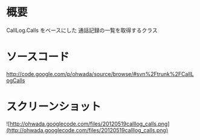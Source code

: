# 概要 #
CallLog.Calls をベースにした 通話記録の一覧を取得するクラス

# ソースコード #
http://code.google.com/p/ohwada/source/browse/#svn%2Ftrunk%2FCallLogCalls

# スクリーンショット #
![http://ohwada.googlecode.com/files/20120519calllog_calls.png](http://ohwada.googlecode.com/files/20120519calllog_calls.png)